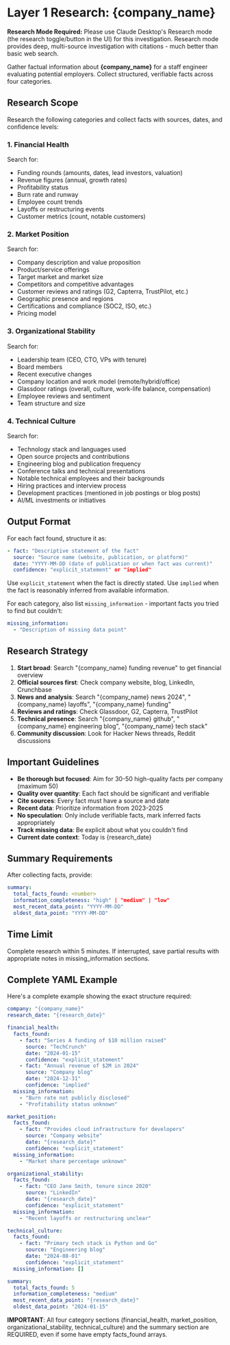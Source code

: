 # Layer 1 Research: {company_name}

**Research Mode Required:** Please use Claude Desktop's Research mode (the research toggle/button in the UI) for this investigation. Research mode provides deep, multi-source investigation with citations - much better than basic web search.

Gather factual information about **{company_name}** for a staff engineer evaluating potential employers. Collect structured, verifiable facts across four categories.

## Research Scope

Research the following categories and collect facts with sources, dates, and confidence levels:

### 1. Financial Health
Search for:
- Funding rounds (amounts, dates, lead investors, valuation)
- Revenue figures (annual, growth rates)
- Profitability status
- Burn rate and runway
- Employee count trends
- Layoffs or restructuring events
- Customer metrics (count, notable customers)

### 2. Market Position
Search for:
- Company description and value proposition
- Product/service offerings
- Target market and market size
- Competitors and competitive advantages
- Customer reviews and ratings (G2, Capterra, TrustPilot, etc.)
- Geographic presence and regions
- Certifications and compliance (SOC2, ISO, etc.)
- Pricing model

### 3. Organizational Stability
Search for:
- Leadership team (CEO, CTO, VPs with tenure)
- Board members
- Recent executive changes
- Company location and work model (remote/hybrid/office)
- Glassdoor ratings (overall, culture, work-life balance, compensation)
- Employee reviews and sentiment
- Team structure and size

### 4. Technical Culture
Search for:
- Technology stack and languages used
- Open source projects and contributions
- Engineering blog and publication frequency
- Conference talks and technical presentations
- Notable technical employees and their backgrounds
- Hiring practices and interview process
- Development practices (mentioned in job postings or blog posts)
- AI/ML investments or initiatives

## Output Format

For each fact found, structure it as:

```yaml
- fact: "Descriptive statement of the fact"
  source: "Source name (website, publication, or platform)"
  date: "YYYY-MM-DD (date of publication or when fact was current)"
  confidence: "explicit_statement" or "implied"
```

Use `explicit_statement` when the fact is directly stated. Use `implied` when the fact is reasonably inferred from available information.

For each category, also list `missing_information` - important facts you tried to find but couldn't:

```yaml
missing_information:
  - "Description of missing data point"
```

## Research Strategy

1. **Start broad**: Search "{company_name} funding revenue" to get financial overview
2. **Official sources first**: Check company website, blog, LinkedIn, Crunchbase
3. **News and analysis**: Search "{company_name} news 2024", "{company_name} layoffs", "{company_name} funding"
4. **Reviews and ratings**: Check Glassdoor, G2, Capterra, TrustPilot
5. **Technical presence**: Search "{company_name} github", "{company_name} engineering blog", "{company_name} tech stack"
6. **Community discussion**: Look for Hacker News threads, Reddit discussions

## Important Guidelines

- **Be thorough but focused**: Aim for 30-50 high-quality facts per company (maximum 50)
- **Quality over quantity**: Each fact should be significant and verifiable
- **Cite sources**: Every fact must have a source and date
- **Recent data**: Prioritize information from 2023-2025
- **No speculation**: Only include verifiable facts, mark inferred facts appropriately
- **Track missing data**: Be explicit about what you couldn't find
- **Current date context**: Today is {research_date}

## Summary Requirements

After collecting facts, provide:

```yaml
summary:
  total_facts_found: <number>
  information_completeness: "high" | "medium" | "low"
  most_recent_data_point: "YYYY-MM-DD"
  oldest_data_point: "YYYY-MM-DD"
```

## Time Limit

Complete research within 5 minutes. If interrupted, save partial results with appropriate notes in missing_information sections.

## Complete YAML Example

Here's a complete example showing the exact structure required:

```yaml
company: "{company_name}"
research_date: "{research_date}"

financial_health:
  facts_found:
    - fact: "Series A funding of $10 million raised"
      source: "TechCrunch"
      date: "2024-01-15"
      confidence: "explicit_statement"
    - fact: "Annual revenue of $2M in 2024"
      source: "Company blog"
      date: "2024-12-31"
      confidence: "implied"
  missing_information:
    - "Burn rate not publicly disclosed"
    - "Profitability status unknown"

market_position:
  facts_found:
    - fact: "Provides cloud infrastructure for developers"
      source: "Company website"
      date: "{research_date}"
      confidence: "explicit_statement"
  missing_information:
    - "Market share percentage unknown"

organizational_stability:
  facts_found:
    - fact: "CEO Jane Smith, tenure since 2020"
      source: "LinkedIn"
      date: "{research_date}"
      confidence: "explicit_statement"
  missing_information:
    - "Recent layoffs or restructuring unclear"

technical_culture:
  facts_found:
    - fact: "Primary tech stack is Python and Go"
      source: "Engineering blog"
      date: "2024-08-01"
      confidence: "explicit_statement"
  missing_information: []

summary:
  total_facts_found: 5
  information_completeness: "medium"
  most_recent_data_point: "{research_date}"
  oldest_data_point: "2024-01-15"
```

**IMPORTANT**: All four category sections (financial_health, market_position, organizational_stability, technical_culture) and the summary section are REQUIRED, even if some have empty facts_found arrays.
